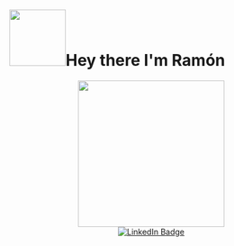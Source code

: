 <h1>
    <img src="https://media.giphy.com/media/hvRJCLFzcasrR4ia7z/giphy.gif" width="100"/>Hey there I'm Ramón
</h1>


<div id="header" align="center">
<img src="https://media.giphy.com/media/qgQUggAC3Pfv687qPC/giphy.gif" width="260"" />
</div>

<div id="badges" align="center">
  <a href="https://www.linkedin.com/in/ramonpr/">
    <img src="https://img.shields.io/badge/LinkedIn-blue?style=for-the-badge&logo=linkedin&logoColor=white" alt="LinkedIn Badge"/>
  </a>
  </div>
  <div id="header" align="center">
  <img src="https://komarev.com/ghpvc/?username=ramonperu&style=flat-square&color=blue" alt=""/>
  </div>